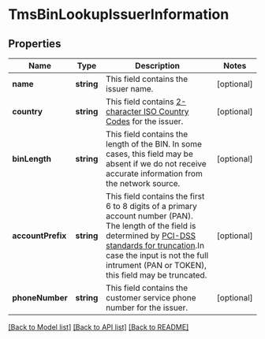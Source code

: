 # TmsBinLookupIssuerInformation

## Properties
Name | Type | Description | Notes
------------ | ------------- | ------------- | -------------
**name** | **string** | This field contains the issuer name. | [optional] 
**country** | **string** | This field contains [2-character ISO Country Codes](http://apps.cybersource.com/library/documentation/sbc/quickref/countries_alpha_list.pdf) for the issuer. | [optional] 
**binLength** | **string** | This field contains the length of the BIN. In some cases, this field may be absent if we do not receive accurate information from the network source. | [optional] 
**accountPrefix** | **string** | This field contains the first 6 to 8 digits of a primary account number (PAN). The length of the field is determined by [PCI-DSS standards for truncation](https://pcissc.secure.force.com/faq/articles/Frequently_Asked_Question/What-are-acceptable-formats-for-truncation-of-primary-account-numbers).In case the input is not the full intrument (PAN or TOKEN), this field may be truncated. | [optional] 
**phoneNumber** | **string** | This field contains the customer service phone number for the issuer. | [optional] 

[[Back to Model list]](../README.md#documentation-for-models) [[Back to API list]](../README.md#documentation-for-api-endpoints) [[Back to README]](../README.md)


